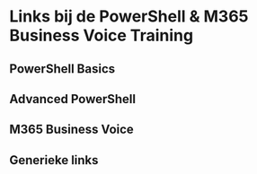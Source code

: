 # Links bij de PowerShell & M365 Business Voice Training

## PowerShell Basics

## Advanced PowerShell

## M365 Business Voice

## Generieke links
